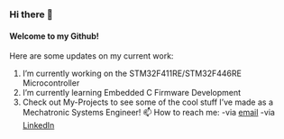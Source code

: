 ### Hi there 👋

#### Welcome to my Github!

<!--
**ZafeerAbbasi/ZafeerAbbasi** is a ✨ _special_ ✨ repository because its `README.md` (this file) appears on your GitHub profile.
-->

Here are some updates on my current work:

 1. I’m currently working on the STM32F411RE/STM32F446RE Microcontroller
 2. I’m currently learning Embedded C Firmware Development
 3. Check out My-Projects to see some of the cool stuff I’ve made as a Mechatronic Systems Engineer!
📫 How to reach me: -via [email](mailto:zafeerabbasi57@yahoo.com) -via [LinkedIn](https://www.linkedin.com/in/zafeerabbasi/)
 
 
<!--
- 👯 I’m looking to collaborate on ...
- 🤔 I’m looking for help with ...
- 💬 Ask me about ...
-->




